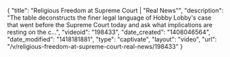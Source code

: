 {
    "title": "Religious Freedom at Supreme Court | \"Real News\"",
    "description": "The table deconstructs the finer legal language of Hobby Lobby's case that went before the Supreme Court today and ask what implications are resting on the c...",
    "videoid": "198433",
    "date_created": "1408046564",
    "date_modified": "1418181881",
    "type": "captivate",
    "layout": "video",
    "url": "\/v\/religious-freedom-at-supreme-court-real-news\/198433"
}